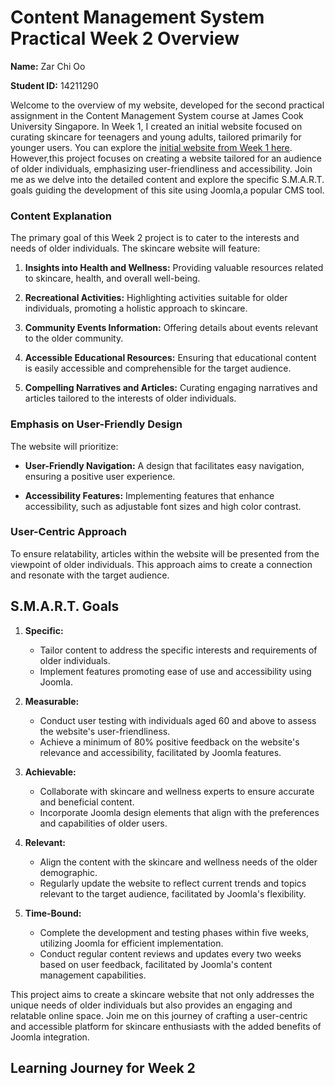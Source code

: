 # Content Management System Practical Week 2 Overview

**Name:** Zar Chi Oo


**Student ID:** 14211290

Welcome to the overview of my website, developed for the second practical assignment in the Content Management System course at James Cook University Singapore.
In Week 1, I created an initial website focused on curating skincare for teenagers and young adults, tailored primarily for younger users. You can explore the [initial website from Week 1 here](https://skincarebyzarchiiiiioo.on.drv.tw/www.coconutskincarebyzar.com/). However,this project focuses on creating a website tailored for an audience of older individuals, emphasizing user-friendliness and accessibility.
Join me as we delve into the detailed content and explore the specific S.M.A.R.T. goals guiding the development of this site using Joomla,a popular CMS tool.


### Content Explanation

The primary goal of this Week 2 project is to cater to the interests and needs of older individuals. The skincare website will feature:

1. **Insights into Health and Wellness:** Providing valuable resources related to skincare, health, and overall well-being.
   
2. **Recreational Activities:** Highlighting activities suitable for older individuals, promoting a holistic approach to skincare.

3. **Community Events Information:** Offering details about events relevant to the older community.

4. **Accessible Educational Resources:** Ensuring that educational content is easily accessible and comprehensible for the target audience.

5. **Compelling Narratives and Articles:** Curating engaging narratives and articles tailored to the interests of older individuals.

### Emphasis on User-Friendly Design

The website will prioritize:

- **User-Friendly Navigation:** A design that facilitates easy navigation, ensuring a positive user experience.

- **Accessibility Features:** Implementing features that enhance accessibility, such as adjustable font sizes and high color contrast.

### User-Centric Approach

To ensure relatability, articles within the website will be presented from the viewpoint of older individuals. This approach aims to create a connection and resonate with the target audience.

## S.M.A.R.T. Goals


1. **Specific:**
   - Tailor content to address the specific interests and requirements of older individuals.
   - Implement features promoting ease of use and accessibility using Joomla.

2. **Measurable:**
   - Conduct user testing with individuals aged 60 and above to assess the website's user-friendliness.
   - Achieve a minimum of 80% positive feedback on the website's relevance and accessibility, facilitated by Joomla features.

3. **Achievable:**
   - Collaborate with skincare and wellness experts to ensure accurate and beneficial content.
   - Incorporate Joomla design elements that align with the preferences and capabilities of older users.

4. **Relevant:**
   - Align the content with the skincare and wellness needs of the older demographic.
   - Regularly update the website to reflect current trends and topics relevant to the target audience, facilitated by Joomla's flexibility.

5. **Time-Bound:**
   - Complete the development and testing phases within five weeks, utilizing Joomla for efficient implementation.
   - Conduct regular content reviews and updates every two weeks based on user feedback, facilitated by Joomla's content management capabilities.

This project aims to create a skincare website that not only addresses the unique needs of older individuals but also provides an engaging and relatable online space. Join me on this journey of crafting a user-centric and accessible platform for skincare enthusiasts with the added benefits of Joomla integration.

## Learning Journey for Week 2




